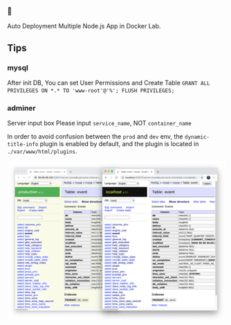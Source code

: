 ### 🌈 

Auto Deployment Multiple Node.js App in Docker Lab.


## Tips

### mysql

After init DB, You can set User Permissions and Create Table
`GRANT ALL PRIVILEGES ON *.* TO 'www-root'@'%'; FLUSH PRIVILEGES;`

### adminer

Server input box Please input `service_name`, NOT `container_name`


In order to avoid confusion between the `prod` and `dev` env, the `dynamic-title-info` plugin is enabled by default, and the plugin is located in `./var/www/html/plugins`.

![dynamic-title-info-snapshop](./var/www/html/plugins/dynamic-title-info-snapshop.png)
